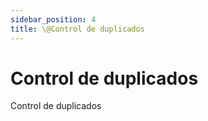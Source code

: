 ```yaml
---
sidebar_position: 4
title: \@Control de duplicados
---
```


# Control de duplicados
Control de duplicados
